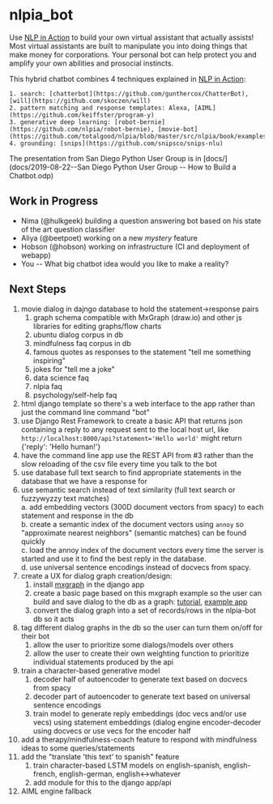 # nlpia_bot

Use [NLP in Action](https://www.manning.com/books/natural-language-processing-in-action) to build your own virtual assistant that actually assists! Most virtual assistants are built to manipulate you into doing things that make money for corporations. Your personal bot can help protect you and amplify your own abilities and prosocial instincts.

This hybrid chatbot combines 4 techniques explained in [NLP in Action](https://www.manning.com/books/natural-language-processing-in-action):

    1. search: [chatterbot](https://github.com/gunthercox/ChatterBot), [will](https://github.com/skoczen/will)
    2. pattern matching and response templates: Alexa, [AIML](https://github.com/keiffster/program-y)
    3. generative deep learning: [robot-bernie](https://github.com/nlpia/robot-bernie), [movie-bot](https://github.com/totalgood/nlpia/blob/master/src/nlpia/book/examples/ch10_movie_dialog_chatbot.py)
    4. grounding: [snips](https://github.com/snipsco/snips-nlu)

The presentation from San Diego Python User Group is in [docs/](docs/2019-08-22--San Diego Python User Group -- How to Build a Chatbot.odp)

## Work in Progress

- Nima (@hulkgeek) building a question answering bot based on his state of the art question classifier
- Aliya (@beetpoet) working on a new *mystery* feature
- Hobson (@hobson) working on infrastructure (CI and deployment of webapp)
- You -- What big chatbot idea would you like to make a reality?

## Next Steps

1. movie dialog in dajngo database to hold the statement->response pairs  
    1. graph schema compatible with MxGraph (draw.io) and other js libraries for editing graphs/flow charts
    2. ubuntu dialog corpus in db
    3. mindfulness faq corpus in db
    4. famous quotes as responses to the statement "tell me something inspiring"  
    5. jokes for "tell me a joke"
    6. data science faq
    7. nlpia faq
    8. psychology/self-help faq
2. html django template so there's a web interface to the app rather than just the command line command "bot"  
3. use Django Rest Framework to create a basic API that returns json containing a reply to any request sent to the local host url, like `http://localhost:8000/api?statement='Hello world'` might return {'reply': 'Hello human!'}  
4. have the command line app use the REST API from #3 rather than the slow reloading of the csv file every time you talk to the bot  
5. use database full text search to find appropriate statements in the database that we have a response for  
6. use semantic search instead of text similarity (full text search or fuzzywyzzy text matches)  
  a. add embedding vectors (300D document vectors from spacy) to each statement and response in the db  
  b. create a semantic index of the document vectors using `annoy` so "approximate nearest neighbors" (semantic matches) can be found quickly  
  c. load the annoy index of the document vectors every time the server is started and use it to find the best reply in the database.  
  d. use universal sentence encodings instead of docvecs from spacy.  
7. create a UX for dialog graph creation/design:  
    1. install [mxgraph](https://github.com/totalgood/mxgraph) in the django app  
    2. create a basic page based on this mxgraph example so the user can build and save dialog to the db as a graph: [tutorial](https://jgraph.github.io/mxgraph/docs/tutorial.html#1), [example app](https://jgraph.github.io/mxgraph/javascript/examples/grapheditor/www/index.html)
    3. convert the dialog graph into a set of records/rows in the nlpia-bot db so it acts  
8. tag different dialog graphs in the db so the user can turn them on/off for their bot  
    1. allow the user to prioritize some dialogs/models over others  
    2. allow the user to create their own weighting function to prioritize individual statements produced by the api  
9. train a character-based generative model
    1. decoder half of autoencoder to generate text based on docvecs from spacy  
    2. decoder part of autoencoder to generate text based on universal sentence encodings  
    3. train model to generate reply embeddings (doc vecs and/or use vecs) using statement embeddings (dialog engine encoder-decoder using docvecs or use vecs for the encoder half  
10. add a therapy/mindfulness-coach feature to respond with mindfulness ideas to some queries/statements
11. add the "translate 'this text' to spanish" feature  
    1. train character-based LSTM models on english-spanish, english-french, english-german, english<->whatever  
    2. add module for this to the django app/api  
12. AIML engine fallback
